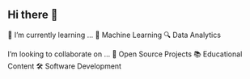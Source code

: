 ## Hi there 👋

🌱 I’m currently learning ...
🚀 Machine Learning
🔍 Data Analytics

I’m looking to collaborate on ...
👥 Open Source Projects
📚 Educational Content
🛠️ Software Development

<!--
**VenkataRaghavanK/VenkataRaghavanK** is a ✨ _special_ ✨ repository because its `README.md` (this file) appears on your GitHub profile.

Here are some ideas to get you started:

- 🔭 I’m currently working on ...
- 🌱 I’m currently learning ...
- 👯 I’m looking to collaborate on ...
- 🤔 I’m looking for help with ...
- 💬 Ask me about ...
- 📫 How to reach me: ...
- 😄 Pronouns: ...
- ⚡ Fun fact: ...
-->
